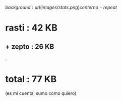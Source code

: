 $background: url(images/stats.png) center no-repeat$

# rasti : 42 KB
## + zepto : 26 KB
.
# total : 77 KB

(es mi cuenta, sumo como quiero)